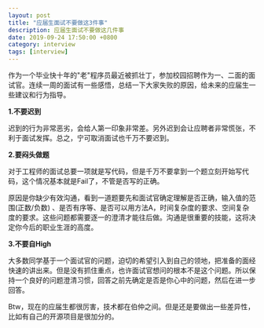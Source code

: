 ```yaml
---
layout: post
title: "应届生面试不要做这3件事"
description: 应届生面试不要做这几件事
date: 2019-09-24 17:50:00 +0800
category: interview
tags: [interview]
---
```


作为一个毕业快十年的"老"程序员最近被抓壮丁，参加校园招聘作为一、二面的面试官。连续一周的面试有一些感悟，总结一下大家失败的原因，给未来的应届生一些建议和行为指导。

**1.不要迟到**

迟到的行为非常恶劣，会给人第一印象非常差。另外迟到会让应聘者非常慌张，不利于面试发挥。总之，宁可取消面试也千万不要迟到。


**2.要闷头做题**

对于工程师的面试总要一项就是写代码，但是千万不要拿到一个题立刻开始写代码，这个情况基本就是Fail了，不管是否写的正确。

原因是你缺少有效沟通，看到一道题要先和面试官确定理解是否正确，输入值的范围(正数/负数) 、是否有序等、是否可以用方法A，时间复杂度的要求、空间复杂度的要求。这些问题都需要逐一的澄清才能往后做。沟通是很重要的技能，这将决定你今后的职业生涯的高度。

**3.不要自High**

大多数同学基于一个面试官的问题，迫切的希望引入到自己的领地，把准备的面经快速的讲出来。但是没有抓住重点，也许面试官想问的根本不是这个问题。所以保持一个良好的问题澄清习惯，回答之前先确定是否是你心中的问题，然后在进一步回答。


Btw，现在的应届生都很厉害，技术都在伯仲之间。但是还是要做出一些差异性，比如有自己的开源项目是很加分的。